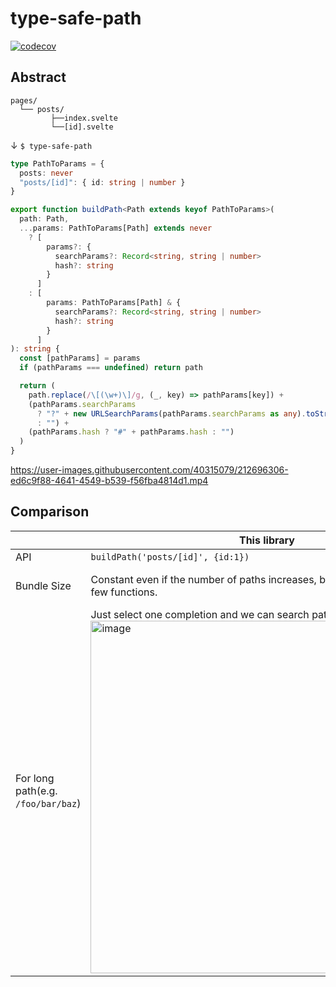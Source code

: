 # type-safe-path

[![codecov](https://codecov.io/gh/KoichiKiyokawa/type-safe-path/branch/main/graph/badge.svg?token=61F6FRPXKN)](https://codecov.io/gh/KoichiKiyokawa/type-safe-path)

## Abstract

```
pages/
  └── posts/
         ├──index.svelte
         └──[id].svelte
```

↓ `$ type-safe-path`

```ts
type PathToParams = {
  posts: never
  "posts/[id]": { id: string | number }
}

export function buildPath<Path extends keyof PathToParams>(
  path: Path,
  ...params: PathToParams[Path] extends never
    ? [
        params?: {
          searchParams?: Record<string, string | number>
          hash?: string
        }
      ]
    : [
        params: PathToParams[Path] & {
          searchParams?: Record<string, string | number>
          hash?: string
        }
      ]
): string {
  const [pathParams] = params
  if (pathParams === undefined) return path

  return (
    path.replace(/\[(\w+)\]/g, (_, key) => pathParams[key]) +
    (pathParams.searchParams
      ? "?" + new URLSearchParams(pathParams.searchParams as any).toString()
      : "") +
    (pathParams.hash ? "#" + pathParams.hash : "")
  )
}
```

https://user-images.githubusercontent.com/40315079/212696306-ed6c9f88-4641-4549-b539-f56fba4814d1.mp4

## Comparison

|                                    | This library                                                                                                                                                                                              | [pathpida](https://github.com/aspida/pathpida)                      |
| ---------------------------------- | --------------------------------------------------------------------------------------------------------------------------------------------------------------------------------------------------------- | ------------------------------------------------------------------- |
| API                                | <code>buildPath('posts/[id]', {id:1})</code>                                                                                                                                                              | <code>pagesPath.posts.\_id(1).$url()</code>                         |
| Bundle Size                        | Constant even if the number of paths increases, because it only generates few functions.                                                                                                                  | Increases as paths increase, because it generates a big object.     |
| For long path(e.g. `/foo/bar/baz`) | Just select one completion and we can search path like fuzzy<br><img width="564" alt="image" src="https://user-images.githubusercontent.com/40315079/213208755-c5f80f43-d59d-4a14-be76-da7316fb58bb.png"> | Needs to push `.` key many times for `pagesPath.foo.bar.baz.$url()` |
